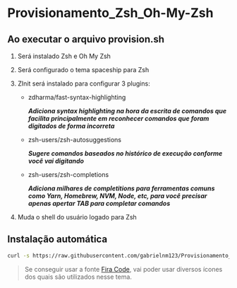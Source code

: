 # Provisionamento_Zsh_Oh-My-Zsh

## Ao executar o arquivo provision.sh

1. Será instalado Zsh e Oh My Zsh
1. Será configurado o tema spaceship para Zsh
1. ZInit será instalado para configurar 3 plugins:

   * zdharma/fast-syntax-highlighting

      ***Adiciona syntax highlighting na hora da escrita de comandos que facilita principalmente em reconhecer comandos que foram digitados de forma incorreta***

   * zsh-users/zsh-autosuggestions

      ***Sugere comandos baseados no histórico de execução conforme você vai digitando***

   * zsh-users/zsh-completions

      ***Adiciona milhares de completitions para ferramentas comuns como Yarn, Homebrew, NVM, Node, etc, para você precisar apenas apertar TAB para completar comandos***

1. Muda o shell do usuário logado para Zsh

## Instalação automática

``` bash
curl -s https://raw.githubusercontent.com/gabrielnm123/Provisionamento_Zsh_Oh-My-Zsh/main/provision.sh | sudo -E bash
```

> Se conseguir usar a fonte [Fira Code](https://github.com/tonsky/FiraCode/releases), vai poder usar diversos ícones dos quais são utilizados nesse tema.
